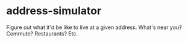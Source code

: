 # address-simulator
Figure out what it'd be like to live at a given address. What's near you? Commute? Restaurants? Etc.
